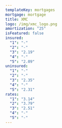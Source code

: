 ```yaml
---
templateKey: mortgages
mortgage: mortgage
title: XMC
logo: /img/xmc_logo.png
amortization: "25"
isFeatured: false
insured:
  "1": "-"
  "2": "-"
  "3": "2.19"
  "4": "-"
  "5": "2.09"
uninsured:
  "1": "-"
  "2": "-"
  "3": "2.35"
  "4": "-"
  "5": "2.31"
rates:
  "1": "3.14"
  "2": "3.79"
  "3": "2.51"
  "4": "-"
  "5": "-"
---
```

